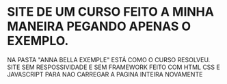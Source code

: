 # SITE DE UM CURSO FEITO A MINHA MANEIRA PEGANDO APENAS O EXEMPLO. 
NA PASTA "ANNA BELLA EXEMPLE" ESTÁ COMO O CURSO RESOLVEU.
SITE SEM RESPOSSIVIDADE E SEM FRAMEWORK
FEITO COM HTML CSS E JAVASCRIPT PARA NAO CARREGAR A PAGINA INTEIRA NOVAMENTE